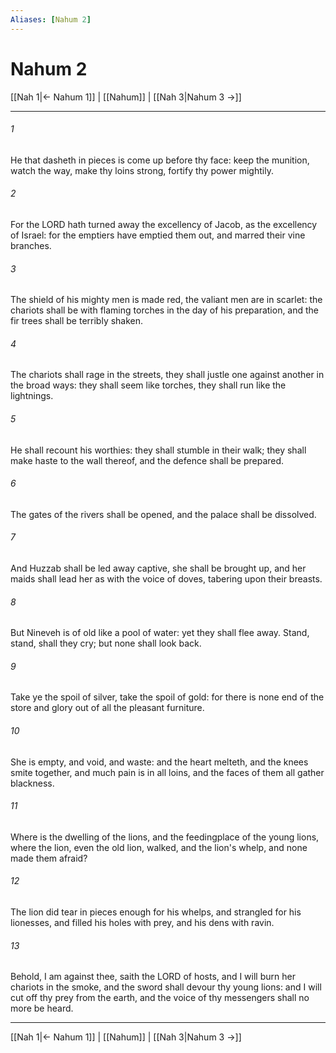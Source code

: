 ```yaml
---
Aliases: [Nahum 2]
---
```

# Nahum 2

[[Nah 1|← Nahum 1]] | [[Nahum]] | [[Nah 3|Nahum 3 →]]
***



###### 1 
He that dasheth in pieces is come up before thy face: keep the munition, watch the way, make thy loins strong, fortify thy power mightily. 

###### 2 
For the LORD hath turned away the excellency of Jacob, as the excellency of Israel: for the emptiers have emptied them out, and marred their vine branches. 

###### 3 
The shield of his mighty men is made red, the valiant men are in scarlet: the chariots shall be with flaming torches in the day of his preparation, and the fir trees shall be terribly shaken. 

###### 4 
The chariots shall rage in the streets, they shall justle one against another in the broad ways: they shall seem like torches, they shall run like the lightnings. 

###### 5 
He shall recount his worthies: they shall stumble in their walk; they shall make haste to the wall thereof, and the defence shall be prepared. 

###### 6 
The gates of the rivers shall be opened, and the palace shall be dissolved. 

###### 7 
And Huzzab shall be led away captive, she shall be brought up, and her maids shall lead her as with the voice of doves, tabering upon their breasts. 

###### 8 
But Nineveh is of old like a pool of water: yet they shall flee away. Stand, stand, shall they cry; but none shall look back. 

###### 9 
Take ye the spoil of silver, take the spoil of gold: for there is none end of the store and glory out of all the pleasant furniture. 

###### 10 
She is empty, and void, and waste: and the heart melteth, and the knees smite together, and much pain is in all loins, and the faces of them all gather blackness. 

###### 11 
Where is the dwelling of the lions, and the feedingplace of the young lions, where the lion, even the old lion, walked, and the lion's whelp, and none made them afraid? 

###### 12 
The lion did tear in pieces enough for his whelps, and strangled for his lionesses, and filled his holes with prey, and his dens with ravin. 

###### 13 
Behold, I am against thee, saith the LORD of hosts, and I will burn her chariots in the smoke, and the sword shall devour thy young lions: and I will cut off thy prey from the earth, and the voice of thy messengers shall no more be heard.

***
[[Nah 1|← Nahum 1]] | [[Nahum]] | [[Nah 3|Nahum 3 →]]
